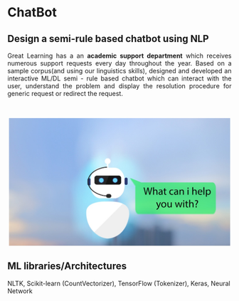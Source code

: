 # ChatBot

## Design a semi-rule based chatbot using NLP

<p align = "justify"> Great Learning has a an <b>academic support department</b> which receives numerous support requests every day throughout the year. Based on a sample corpus(and using our linguistics skills), designed and developed an interactive ML/DL semi - rule based chatbot which can interact with the user, understand the problem and display the resolution procedure for generic request or redirect the request.</p><br>

<p align="center">
<img src="./assets/images/chatbot.jpg" width="500">
</p>

## ML libraries/Architectures 
NLTK, Scikit-learn (CountVectorizer), TensorFlow (Tokenizer), Keras, Neural Network 
